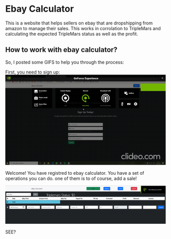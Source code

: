 # Ebay Calculator

This is a website that helps sellers on ebay that are dropshipping from amazon to manage their sales.
This works in corrolation to TripleMars and calculating the expected TripleMars status as well as the profit.

## How to work with ebay calculator?
So, I posted some GIFS to help you through the process:

First, you need to sign up:
![](signup_login_speed.gif)

Welcome! You have registred to ebay calculator.
You have a set of operations you can do. one of them is to of course, add a sale!

![](add_sale.gif)

SEE?

